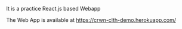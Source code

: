 It is a practice React.js based Webapp

The Web App is available at https://crwn-clth-demo.herokuapp.com/
